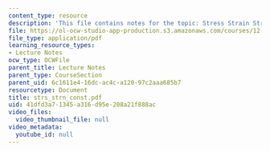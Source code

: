 ```yaml
---
content_type: resource
description: 'This file contains notes for the topic: Stress Strain Strength profiles.'
file: https://ol-ocw-studio-app-production.s3.amazonaws.com/courses/12-524-mechanical-properties-of-rocks-fall-2005/41dfd3a71345a316d95e208a21f888ac_strs_strn_const.pdf
file_type: application/pdf
learning_resource_types:
- Lecture Notes
ocw_type: OCWFile
parent_title: Lecture Notes
parent_type: CourseSection
parent_uid: 6c1611e4-16dc-ac4c-a120-97c2aaa685b7
resourcetype: Document
title: strs_strn_const.pdf
uid: 41dfd3a7-1345-a316-d95e-208a21f888ac
video_files:
  video_thumbnail_file: null
video_metadata:
  youtube_id: null
---
```

